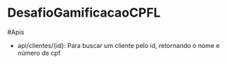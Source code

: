 # DesafioGamificacaoCPFL
#Apis

- api/clientes/{id}: Para buscar um cliente pelo id, retornando o nome e número de cpf
